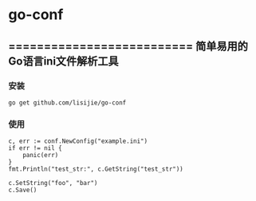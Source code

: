 # go-conf
==========================
简单易用的Go语言ini文件解析工具
--------------------------

### 安装

	go get github.com/lisijie/go-conf
	
### 使用

	c, err := conf.NewConfig("example.ini")
	if err != nil {
		panic(err)
	}
	fmt.Println("test_str:", c.GetString("test_str"))
	
	c.SetString("foo", "bar")
	c.Save()